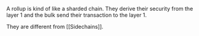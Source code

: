 A rollup is kind of like a sharded chain.
They derive their security from the layer 1 and the bulk send their transaction to the layer 1.

They are different from [[Sidechains]].